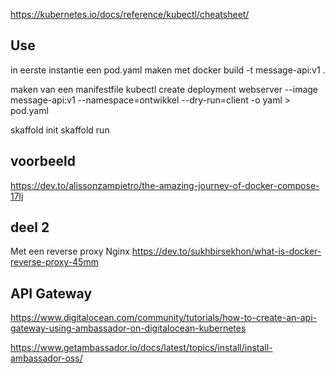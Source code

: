 https://kubernetes.io/docs/reference/kubectl/cheatsheet/

## Use 
in eerste instantie een pod.yaml maken met 
docker build -t message-api:v1 .

maken van een manifestfile
kubectl create deployment webserver --image message-api:v1 --namespace=ontwikkel --dry-run=client -o yaml > pod.yaml

skaffold init 
skaffold run 


## voorbeeld
https://dev.to/alissonzampietro/the-amazing-journey-of-docker-compose-17lj


## deel 2
Met een reverse proxy Nginx 
https://dev.to/sukhbirsekhon/what-is-docker-reverse-proxy-45mm

## API Gateway
https://www.digitalocean.com/community/tutorials/how-to-create-an-api-gateway-using-ambassador-on-digitalocean-kubernetes

https://www.getambassador.io/docs/latest/topics/install/install-ambassador-oss/